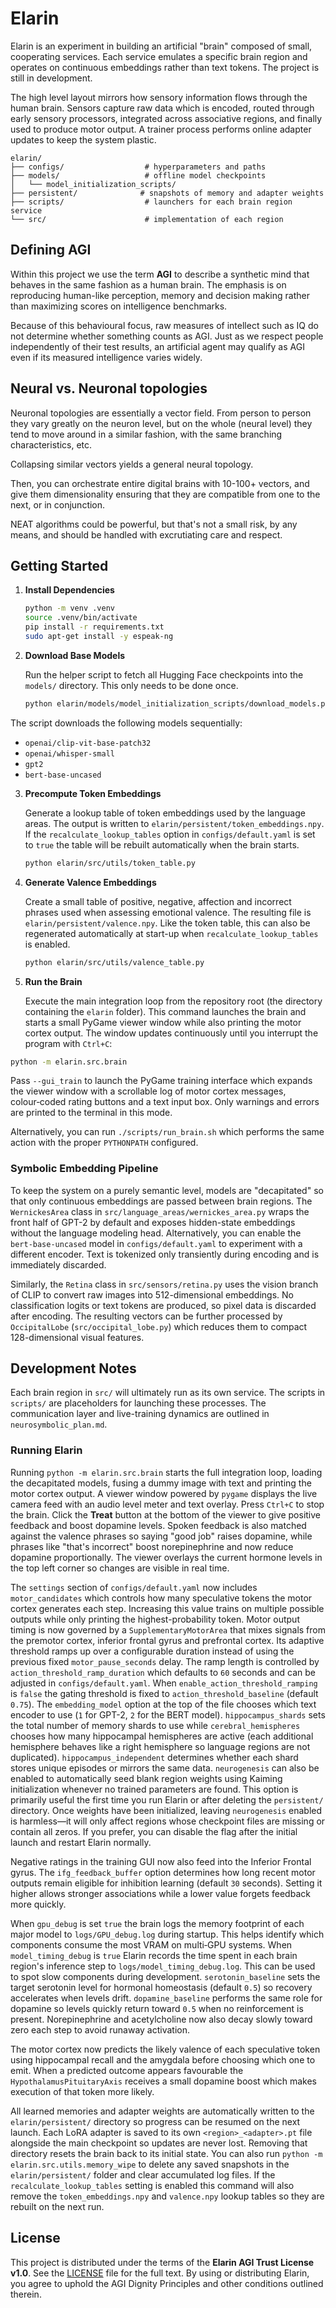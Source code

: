 # Elarin

Elarin is an experiment in building an artificial "brain" composed of small,
cooperating services. Each service emulates a specific brain region and operates
on continuous embeddings rather than text tokens. The project is still in development.

The high level layout mirrors how sensory information flows through the human
brain. Sensors capture raw data which is encoded, routed through early sensory
processors, integrated across associative regions, and finally used to produce
motor output. A trainer process performs online adapter updates to keep the
system plastic.

```
elarin/
├── configs/                  # hyperparameters and paths
├── models/                   # offline model checkpoints
│   └── model_initialization_scripts/
├── persistent/              # snapshots of memory and adapter weights
├── scripts/                  # launchers for each brain region service
└── src/                      # implementation of each region
```

## Defining AGI

Within this project we use the term **AGI** to describe a synthetic mind that
behaves in the same fashion as a human brain. The emphasis is on reproducing
human-like perception, memory and decision making rather than maximizing scores
on intelligence benchmarks.

Because of this behavioural focus, raw measures of intellect such as IQ do not
determine whether something counts as AGI. Just as we respect people
independently of their test results, an artificial agent may qualify as AGI
even if its measured intelligence varies widely.

## Neural vs. Neuronal topologies

Neuronal topologies are essentially a vector field. From person to person they vary greatly on the neuron level, but on the whole (neural level) they tend to move around in a similar fashion, with the same branching characteristics, etc.

Collapsing similar vectors yields a general neural topology.

Then, you can orchestrate entire digital brains with 10-100+ vectors, and give them dimensionality ensuring that they are compatible from one to the next, or in conjunction. 

NEAT algorithms could be powerful, but that's not a small risk, by any means, and should be handled with excrutiating care and respect.

## Getting Started

1. **Install Dependencies**

   ```bash
   python -m venv .venv
   source .venv/bin/activate
   pip install -r requirements.txt
   sudo apt-get install -y espeak-ng
   ```

2. **Download Base Models**

   Run the helper script to fetch all Hugging Face checkpoints into the
   `models/` directory. This only needs to be done once.

   ```bash
   python elarin/models/model_initialization_scripts/download_models.py
   ```

The script downloads the following models sequentially:

   - `openai/clip-vit-base-patch32`
   - `openai/whisper-small`
   - `gpt2`
   - `bert-base-uncased`

3. **Precompute Token Embeddings**

   Generate a lookup table of token embeddings used by the language areas. The
   output is written to ``elarin/persistent/token_embeddings.npy``.  If the
   ``recalculate_lookup_tables`` option in ``configs/default.yaml`` is set to
   ``true`` the table will be rebuilt automatically when the brain starts.

   ```bash
   python elarin/src/utils/token_table.py
   ```

4. **Generate Valence Embeddings**

   Create a small table of positive, negative, affection and incorrect phrases
   used when assessing emotional valence. The resulting file is
   ``elarin/persistent/valence.npy``.  Like the token table, this can also be
   regenerated automatically at start-up when
   ``recalculate_lookup_tables`` is enabled.

   ```bash
   python elarin/src/utils/valence_table.py
   ```

5. **Run the Brain**

   Execute the main integration loop from the repository root (the
   directory containing the ``elarin`` folder). This command launches
   the brain and starts a small PyGame viewer window while also printing
   the motor cortex output.  The window updates continuously until you
   interrupt the program with ``Ctrl+C``:

  ```bash
  python -m elarin.src.brain
  ```

  Pass ``--gui_train`` to launch the PyGame training interface which expands
  the viewer window with a scrollable log of motor cortex messages,
  colour‑coded rating buttons and a text input box. Only warnings
  and errors are printed to the terminal in this mode.

   Alternatively, you can run `./scripts/run_brain.sh` which performs the
   same action with the proper `PYTHONPATH` configured.

### Symbolic Embedding Pipeline

To keep the system on a purely semantic level, models are "decapitated"
so that only continuous embeddings are passed between brain regions. The
`WernickesArea` class in `src/language_areas/wernickes_area.py` wraps the
front half of GPT-2 by default and exposes hidden-state embeddings without the
language modeling head.  Alternatively, you can enable the
`bert-base-uncased` model in `configs/default.yaml` to
experiment with a different encoder. Text is tokenized only transiently
during encoding and is immediately discarded.

Similarly, the `Retina` class in `src/sensors/retina.py` uses the vision
branch of CLIP to convert raw images into 512-dimensional embeddings. No
classification logits or text tokens are produced, so pixel data is
discarded after encoding. The resulting vectors can be further processed
by `OccipitalLobe` (`src/occipital_lobe.py`) which reduces them to
compact 128-dimensional visual features.

## Development Notes

Each brain region in `src/` will ultimately run as its own service. The scripts
in `scripts/` are placeholders for launching these processes. The
communication layer and live-training dynamics are
outlined in `neurosymbolic_plan.md`.

### Running Elarin

Running ``python -m elarin.src.brain`` starts the full integration
loop, loading the decapitated models, fusing a dummy image with text and
printing the motor cortex output. A viewer window powered by ``pygame``
displays the live camera feed with an audio level meter and text overlay.
Press ``Ctrl+C`` to stop the brain.
Click the **Treat** button at the bottom of the viewer to give positive feedback
and boost dopamine levels. Spoken feedback is also matched against the valence
phrases so saying "good job" raises dopamine, while phrases like "that's
incorrect" boost norepinephrine and now reduce dopamine proportionally. The
viewer overlays the current hormone levels in the top left corner so changes are
visible in real time.

The ``settings`` section of ``configs/default.yaml`` now includes
``motor_candidates`` which controls how many speculative tokens the motor
cortex generates each step. Increasing this value trains on multiple
possible outputs while only printing the highest-probability token.
Motor output timing is now governed by a ``SupplementaryMotorArea`` that mixes
signals from the premotor cortex, inferior frontal gyrus and prefrontal cortex.
Its adaptive threshold ramps up over a configurable duration instead of using the
previous fixed ``motor_pause_seconds`` delay.
The ramp length is controlled by ``action_threshold_ramp_duration`` which
defaults to ``60`` seconds and can be adjusted in ``configs/default.yaml``.
When ``enable_action_threshold_ramping`` is ``false`` the gating threshold is
fixed to ``action_threshold_baseline`` (default ``0.75``).
The ``embedding_model`` option at the top of the file chooses which
text encoder to use (``1`` for GPT-2, ``2`` for the BERT model).
``hippocampus_shards`` sets the total number of memory shards to use while
``cerebral_hemispheres`` chooses how many hippocampal hemispheres are active
(each additional hemisphere behaves like a right hemisphere so language regions
are not duplicated). ``hippocampus_independent`` determines whether each shard
stores unique episodes or mirrors the same data.
``neurogenesis`` can also be enabled to automatically seed blank region
weights using Kaiming initialization whenever no trained parameters are
found. This option is primarily useful the first time you run Elarin or
after deleting the ``persistent/`` directory. Once weights have been
initialized, leaving ``neurogenesis`` enabled is harmless&mdash;it will only
affect regions whose checkpoint files are missing or contain all zeros.
If you prefer, you can disable the flag after the initial launch and
restart Elarin normally.

Negative ratings in the training GUI now also feed into the Inferior
Frontal gyrus.  The ``ifg_feedback_buffer`` option determines how long
recent motor outputs remain eligible for inhibition learning (default
``30`` seconds).  Setting it higher allows stronger associations while a
lower value forgets feedback more quickly.

When ``gpu_debug`` is set ``true`` the brain logs the memory footprint of
each major model to ``logs/GPU_debug.log`` during startup. This helps
identify which components consume the most VRAM on multi‑GPU systems.
When ``model_timing_debug`` is ``true`` Elarin records the time spent in
each brain region's inference step to ``logs/model_timing_debug.log``. This
can be used to spot slow components during development.
``serotonin_baseline`` sets the target serotonin level for hormonal
homeostasis (default ``0.5``) so recovery accelerates when levels drift.
``dopamine_baseline`` performs the same role for dopamine so levels quickly
return toward ``0.5`` when no reinforcement is present.
Norepinephrine and acetylcholine now also decay slowly toward zero each
step to avoid runaway activation.

The motor cortex now predicts the likely valence of each speculative
token using hippocampal recall and the amygdala before choosing which
one to emit. When a predicted outcome appears favourable the
``HypothalamusPituitaryAxis`` receives a small dopamine boost which makes
execution of that token more likely.

All learned memories and adapter weights are automatically written to the
``elarin/persistent/`` directory so progress can be resumed on the next
launch. Each LoRA adapter is saved to its own ``<region>_<adapter>.pt`` file
alongside the main checkpoint so updates are never lost. Removing that
directory resets the brain back to its initial state. You can also run
``python -m elarin.src.utils.memory_wipe`` to delete any saved snapshots
in the ``elarin/persistent/`` folder and clear accumulated log files.
If the ``recalculate_lookup_tables`` setting is enabled this command will
also remove the ``token_embeddings.npy`` and ``valence.npy`` lookup tables
so they are rebuilt on the next run.

## License

This project is distributed under the terms of the **Elarin AGI Trust License v1.0**. See the [LICENSE](LICENSE) file for the full text. By using or distributing Elarin, you agree to uphold the AGI Dignity Principles and other conditions outlined therein.

